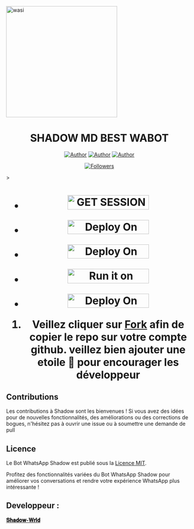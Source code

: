  <img alt="wasi" height="300" src="https://telegra.ph/file/c9c0af94510158016f7c6.jpg">


  <h1 align="center">SHADOW MD BEST WABOT</h1>
 </a>
</p>
<p align="center">
<a href="https://github.com/carlydopeboii"><img title="Author" src="https://img.shields.io/badge/carlydopeboii-black?style=for-the-badge&logo=Github"></a> <a href="https://whatsapp.com/channel/0029VaZuGSxEawdxZK9CzM0Y"><img title="Author" src="https://img.shields.io/badge/CHANNEL-black?style=for-the-badge&logo=whatsapp"></a> <a href="https://wa.me/18098042883"><img title="Author" src="https://img.shields.io/badge/CHAT US-black?style=for-the-badge&logo=whatsapp"></a>
<p/>
<p align="center">
<a href="https://github.com/carlydopeboii?tab=followers"><img title="Followers" src="https://img.shields.io/github/followers/carlydopeboii?label=Followers&style=social"></a>
</p>></a>                     

   <h1 align="center"



   ***


</a></p>
- <a href="https://zokouscan.onrender.com/"><img title="GET SESSION OPT 1" src="https://img.shields.io/badge/GET SESSION OPT 1-h?color=pink&style=for-the-badge&logo=bmw" width="220" height="38.45"/></a></p>



</p>

- <a href="https://dashboard.heroku.com/new?button-url=https://github.com/carlydopeboii/SHADOW-MD-BOT&template=https://github.com/carlydopeboii/SHADOW-MD-BOT"><img title="Deploy On Render" src="https://img.shields.io/badge/DEPLOY ON HEROKU-h?color=yellow&style=for-the-badge&logo=bmw" width="220" height="38.45"/></a></p>

</p>


- <a href="https://render.com"><img title="Deploy On Render" src="https://img.shields.io/badge/DEPLOY ON RENDER-h?color=grey&style=for-the-badge&logo=bmw" width="220" height="38.45"/></a></p>

</p>

- <a href="https://uptimerobot.com"><img title="Run it on uptime" src="https://img.shields.io/badge/RUN ON UPTIME-h?color=blue&style=for-the-badge&logo=bmw" width="220" height="38.45"/></a></p>

</p>

- <a href="https://github.com/carlydopeboii"><img title="Deploy On Render" src="https://img.shields.io/badge/DEV INFORMATION-h?color=grey&style=for-the-badge&logo=bmw" width="220" height="38.45"/></a></p>




1. Veillez cliquer sur **[Fork](https://github.com/carlydopeboii/SHADOW-MD-BOT/fork)** afin de copier le repo sur votre compte github.  veillez bien ajouter une etoile 🌟 pour encourager les développeur

  


## Contributions

Les contributions à Shadow sont les bienvenues ! Si vous avez des idées pour de nouvelles fonctionnalités, des améliorations ou des corrections de bogues, n'hésitez pas à ouvrir une issue ou à soumettre une demande de pull 
                
## Licence

Le Bot WhatsApp Shadow est publié sous la [Licence MIT](https://opensource.org/licenses/MIT).

Profitez des fonctionnalités variées du Bot WhatsApp Shadow pour améliorer vos conversations et rendre votre expérience WhatsApp plus intéressante !


## Developpeur :
 
  [**𝐒𝐡𝐚𝐝𝐨𝐰-𝐖𝐫𝐥𝐝**](https://github.com/carlydopeboii/SHADOW-MD-BOT/)
